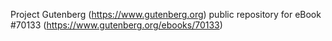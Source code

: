 Project Gutenberg (https://www.gutenberg.org) public repository for
eBook #70133 (https://www.gutenberg.org/ebooks/70133)
